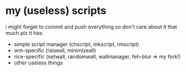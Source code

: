 # my (useless) scripts
i might forget to commit and push everything so don't care about it that much plz
it has:
+ simple script manager (chscript, mkscript, rmscript)
+ wm-specific (raiseall, minimizeall)
+ rice-specific (setwall, randomwall, wallmanager, feh-blur => my fork!)
+ other useless things
